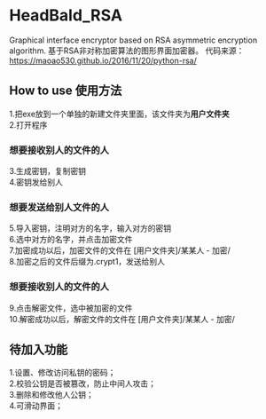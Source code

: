 # HeadBald_RSA
Graphical interface encryptor based on RSA asymmetric encryption algorithm. 基于RSA非对称加密算法的图形界面加密器。
代码来源：https://maoao530.github.io/2016/11/20/python-rsa/

## How to use 使用方法
1.把exe放到一个单独的新建文件夹里面，该文件夹为**用户文件夹**  
2.打开程序  
  
### 想要接收别人的文件的人
3.生成密钥，复制密钥  
4.密钥发给别人  
  
### 想要发送给别人文件的人
5.导入密钥，注明对方的名字，输入对方的密钥   
6.选中对方的名字，并点击加密文件   
7.加密成功以后，加密文件的文件在 [用户文件夹]/某某人 - 加密/   
8.加密之后的文件后缀为.crypt1，发送给别人   
  
### 想要接收别人的文件的人
9.点击解密文件，选中被加密的文件   
10.解密成功以后，解密文件的文件在 [用户文件夹]/某某人 - 加密/   


## 待加入功能  
1.设置、修改访问私钥的密码；  
2.校验公钥是否被篡改，防止中间人攻击；  
3.删除和修改他人公钥；  
4.可滑动界面；  
